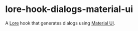 # lore-hook-dialogs-material-ui

A [Lore](http://www.lorejs.org) hook that generates dialogs using [Material UI](http://www.material-ui.com/).
